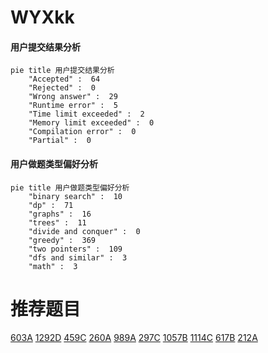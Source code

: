 # WYXkk

<!-- tabs:start -->



#### **用户提交结果分析**

```mermaid
pie title 用户提交结果分析
    "Accepted" :  64
    "Rejected" :  0
    "Wrong answer" :  29
    "Runtime error" :  5
    "Time limit exceeded" :  2
    "Memory limit exceeded" :  0
    "Compilation error" :  0
    "Partial" :  0
```

#### **用户做题类型偏好分析**

```mermaid
pie title 用户做题类型偏好分析
    "binary search" :  10
    "dp" :  71
    "graphs" :  16
    "trees" :  11
    "divide and conquer" :  0
    "greedy" :  369
    "two pointers" :  109
    "dfs and similar" :  3
    "math" :  3
```



<!-- tabs:end -->
# 推荐题目
[603A](https://codeforces.com/contest/603/problem/A)
[1292D](https://codeforces.com/contest/1292/problem/D)
[459C](https://codeforces.com/contest/459/problem/C)
[260A](https://codeforces.com/contest/260/problem/A)
[989A](https://codeforces.com/contest/989/problem/A)
[297C](https://codeforces.com/contest/297/problem/C)
[1057B](https://codeforces.com/contest/1057/problem/B)
[1114C](https://codeforces.com/contest/1114/problem/C)
[617B](https://codeforces.com/contest/617/problem/B)
[212A](https://codeforces.com/contest/212/problem/A)
